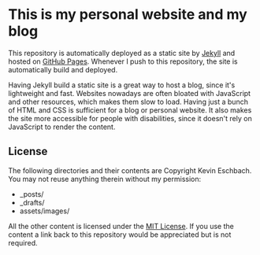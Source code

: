 # This is my personal website and my blog
This repository is automatically deployed as a static site by
[Jekyll](https://jekyllrb.com/) and hosted on
[GitHub Pages](https://pages.github.com/). Whenever I push to this repository,
the site is automatically build and deployed.

Having Jekyll build a static site is a great way to host a blog, since it's 
lightweight and fast. Websites nowadays are often bloated with JavaScript and
other resources, which makes them slow to load. Having just a bunch of HTML and
CSS is sufficient for a blog or personal website. It also makes the site more
accessible for people with disabilities, since it doesn't rely on JavaScript to
render the content.

## License
The following directories and their contents are Copyright Kevin Eschbach.
You may not reuse anything therein without my permission:

- _posts/
- _drafts/
- assets/images/

All the other content is licensed under the
[MIT License](https://opensource.org/licenses/MIT). If you use the content a
link back to this repository would be appreciated but is not required.
